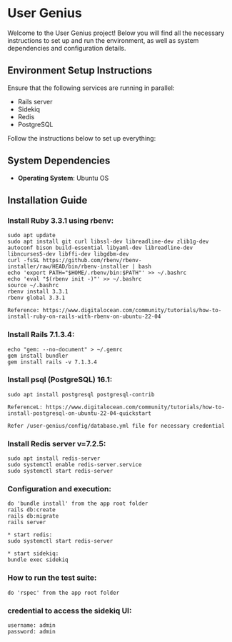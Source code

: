 # User Genius

Welcome to the User Genius project! Below you will find all the necessary instructions to set up and run the environment, as well as system dependencies and configuration details.

## Environment Setup Instructions

Ensure that the following services are running in parallel:
- Rails server
- Sidekiq
- Redis
- PostgreSQL

Follow the instructions below to set up everything:

## System Dependencies

- **Operating System**: Ubuntu OS

## Installation Guide

### Install Ruby 3.3.1 using rbenv:
    sudo apt update
    sudo apt install git curl libssl-dev libreadline-dev zlib1g-dev autoconf bison build-essential libyaml-dev libreadline-dev libncurses5-dev libffi-dev libgdbm-dev
    curl -fsSL https://github.com/rbenv/rbenv-installer/raw/HEAD/bin/rbenv-installer | bash
    echo 'export PATH="$HOME/.rbenv/bin:$PATH"' >> ~/.bashrc
    echo 'eval "$(rbenv init -)"' >> ~/.bashrc
    source ~/.bashrc
    rbenv install 3.3.1
    rbenv global 3.3.1

    Reference: https://www.digitalocean.com/community/tutorials/how-to-install-ruby-on-rails-with-rbenv-on-ubuntu-22-04

### Install Rails 7.1.3.4: 
    echo "gem: --no-document" > ~/.gemrc
    gem install bundler
    gem install rails -v 7.1.3.4

### Install psql (PostgreSQL) 16.1: 
    sudo apt install postgresql postgresql-contrib

    ReferenceL: https://www.digitalocean.com/community/tutorials/how-to-install-postgresql-on-ubuntu-22-04-quickstart

    Refer /user-genius/config/database.yml file for necessary credential

### Install Redis server v=7.2.5: 
    sudo apt install redis-server
    sudo systemctl enable redis-server.service
    sudo systemctl start redis-server

### Configuration and execution: 
    do 'bundle install' from the app root folder
    rails db:create
    rails db:migrate
    rails server

    * start redis:
    sudo systemctl start redis-server

    * start sidekiq:
    bundle exec sidekiq

### How to run the test suite: 
    do 'rspec' from the app root folder

### credential to access the sidekiq UI:
    username: admin
    password: admin
